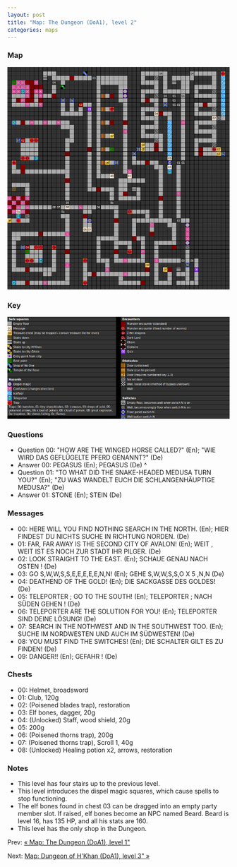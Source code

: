 ```yaml
---
layout: post
title: "Map: The Dungeon (DoA1), level 2"
categories: maps
---
```


### Map

![Dungeons of Avalon, dungeon level 2 map](../images/doa1-d2.png "Dungeon level 2 map")

### Key

![Dungeons of Avalon, map key](../images/doa1-key.png "Map key")

### Questions

* Question 00: "HOW ARE THE WINGED HORSE CALLED?" (En);
      "WIE WIRD DAS GEFL&Uuml;GELTE PFERD GENANNT?" (De)
* Answer 00: PEGASUS (En);
      PEGASUS (De)
^
* Question 01: "TO WHAT DID THE SNAKE-HEADED MEDUSA TURN YOU?" (En);
      "ZU WAS WANDELT EUCH DIE SCHLANGENH&Auml;UPTIGE MEDUSA?" (De)
* Answer 01: STONE (En);
      STEIN (De)

### Messages

* 00: HERE WILL YOU FIND NOTHING SEARCH IN THE NORTH. (En);
      HIER FINDEST DU NICHTS SUCHE IN RICHTUNG NORDEN. (De)
* 01: FAR, FAR AWAY IS THE SECOND CITY OF AVALON! (En);
      WEIT , WEIT IST ES NOCH ZUR STADT IHR PILGER. (De)
* 02: LOOK STRAIGHT TO THE EAST. (En);
      SCHAUE GENAU NACH OSTEN ! (De)
* 03: GO S,W,W,S,S,E,E,E,E,E,N,N! (En);
      GEHE S,W,W,S,S,O X 5 ,N,N (De)
* 04: DEATHEND OF THE GOLD! (En);
      DIE SACKGASSE DES GOLDES! (De)
* 05: TELEPORTER ;  GO TO THE SOUTH! (En);
      TELEPORTER ;  NACH S&Uuml;DEN GEHEN ! (De)
* 06: TELEPORTER ARE THE SOLUTION FOR YOU! (En);
      TELEPORTER SIND DEINE  L&Ouml;SUNG! (De)
* 07: SEARCH IN THE NOTHWEST AND IN THE SOUTHWEST TOO. (En);
      SUCHE IM NORDWESTEN UND AUCH IM S&Uuml;DWESTEN! (De)
* 08: YOU MUST FIND THE SWITCHES! (En);
      DIE SCHALTER GILT ES ZU FINDEN! (De)
* 09: DANGER!! (En);
      GEFAHR ! (De)

### Chests

* 00: Helmet, broadsword
* 01: Club, 120g
* 02: (Poisened blades trap), restoration
* 03: Elf bones, dagger, 20g
* 04: (Unlocked) Staff, wood shield, 20g
* 05: 200g
* 06: (Poisened thorns trap), 200g
* 07: (Poisened thorns trap), Scroll 1, 40g
* 08: (Unlocked) Healing potion x2, arrows, restoration

### Notes

* This level has four stairs up to the previous level.
* This level introduces the dispel magic squares, which cause spells to stop
  functioning.
* The elf bones found in chest 03 can be dragged into an empty party member
  slot. If raised, elf bones become an NPC named Beard. Beard is level 16,
  has 135 HP, and all his stats are 160.
* This level has the only shop in the Dungeon.

Prev: [&laquo; Map: The Dungeon (DoA1), level 1"](doa1-dungeon1.html)

Next: [Map: Dungeon of H'Khan (DoA1), level 3" &raquo;](doa1-dungeon3.html)
